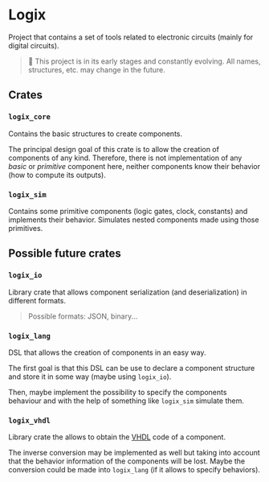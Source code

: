 # Logix

Project that contains a set of tools related to electronic circuits (mainly for
digital circuits).

> :construction: This project is in its early stages and constantly evolving. All names, structures, etc. may change in the future.

## Crates

### `logix_core`

Contains the basic structures to create components.

The principal design goal of this crate is to allow the creation of
components of any kind. Therefore, there is not implementation of any
*basic* or *primitive* component here, neither components know their
behavior (how to compute its outputs).

### `logix_sim`

Contains some primitive components (logic gates, clock, constants) and
implements their behavior. Simulates nested components made using those
primitives.

## Possible future crates

### `logix_io`

Library crate that allows component serialization (and deserialization) in
different formats.

> Possible formats: JSON, binary...

### `logix_lang`

DSL that allows the creation of components in an easy way.

The first goal is that this DSL can be use to declare a component structure and
store it in some way (maybe using `logix_io`).

Then, maybe implement the possibility to specify the components behaviour and
with the help of something like `logix_sim` simulate them.

### `logix_vhdl`

Library crate the allows to obtain the
[VHDL](https://en.wikipedia.org/wiki/VHDL) code of a component.

The inverse conversion may be implemented as well but taking into account
that the behavior information of the components will be lost. Maybe the
conversion could be made into `logix_lang` (if it allows to specify
behaviors).
